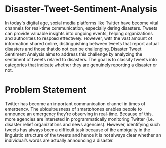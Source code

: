 # Disaster-Tweet-Sentiment-Analysis
In today's digital age, social media platforms like Twitter have become vital channels for real-time communication, especially during disasters. Tweets can provide valuable insights into ongoing events, helping organizations and authorities to respond effectively. However, with the vast amount of information shared online, distinguishing between tweets that report actual disasters and those that do not can be challenging.
Disaster Tweet Sentiment Analysis aims to address this challenge by analyzing the sentiment of tweets related to disasters. The goal is to classify tweets into categories that indicate whether they are genuinely reporting a disaster or not.

# Problem Statement
Twitter has become an important communication channel in times of emergency. The ubiquitousness of smartphones enables people to announce an emergency they’re observing in real-time. Because of this, more agencies are interested in programmatically monitoring Twitter (i.e. disaster relief organizations and news agencies). However, identifying such tweets has always been a difficult task because of the ambiguity in the linguistic structure of the tweets and hence it is not always clear whether an individual’s words are actually announcing a disaster.
